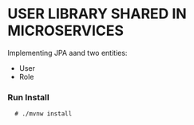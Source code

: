 # USER LIBRARY SHARED IN MICROSERVICES

Implementing JPA aand two entities:
  * User
  * Role

### Run Install

```
  # ./mvnw install
```
